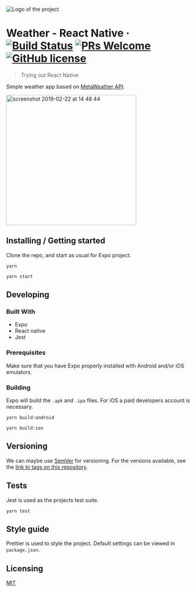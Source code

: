 ![Logo of the project](https://user-images.githubusercontent.com/6123841/53242998-2e91e200-36af-11e9-8bb1-5e184a370d77.png)

# Weather - React Native &middot; [![Build Status](https://travis-ci.com/azdanov/weather-react-native.svg?branch=master)](https://travis-ci.com/azdanov/weather-react-native) [![PRs Welcome](https://img.shields.io/badge/PRs-welcome-brightgreen.svg?style=flat-square)](http://makeapullrequest.com) [![GitHub license](https://img.shields.io/badge/license-MIT-blue.svg?style=flat-square)](https://github.com/your/your-project/blob/master/LICENSE)

> Trying out React Native

Simple weather app based on [MetaWeather API](https://www.metaweather.com).

<img width="350" alt="screenshot 2019-02-22 at 14 48 44" src="https://user-images.githubusercontent.com/6123841/53243611-2b97f100-36b1-11e9-92fa-0aad125ae203.png">


## Installing / Getting started

Clone the repo, and start as usual for Expo project.

```shell
yarn

yarn start
```

## Developing

### Built With

- Expo
- React native
- Jest

### Prerequisites

Make sure that you have Expo properly installed with Android and/or iOS emulators.

### Building

Expo will build the `.apk` and `.ipa` files. For iOS a paid developers account is necessary.

```shell
yarn build:android

yarn build:ios
```

## Versioning

We can maybe use [SemVer](http://semver.org/) for versioning. For the versions available, see the [link to tags on this repository](/tags).

## Tests

Jest is used as the projects test suite.

```shell
yarn test
```

## Style guide

Prettier is used to style the project. Default settings can be viewed in `package.json`.

## Licensing

[MIT](./LICENSE)
